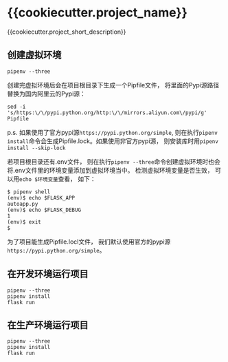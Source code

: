 # {{cookiecutter.project_name}}

{{cookiecutter.project_short_description}}


## 创建虚拟环境

```
pipenv --three
```
创建完虚拟环境后会在项目根目录下生成一个Pipfile文件， 将里面的Pypi源路径替换为国内阿里云的Pypi源：
```
sed -i 's/https:\/\/pypi.python.org/http:\/\/mirrors.aliyun.com\/pypi/g' Pipfile
```

p.s. 如果使用了官方pypi源`https://pypi.python.org/simple`, 则在执行`pipenv install`命令会生成Pipfile.lock。如果使用非官方pypi源， 则安装库时用`pipenv install --skip-lock`

若项目根目录还有.env文件， 则在执行`pipenv --three`命令创建虚拟环境时也会将.env文件里的环境变量添加到虚拟环境当中。
检测虚拟环境变量是否生效， 可以用`echo $环境变量`查看， 如下：
```
$ pipenv shell
(env)$ echo $FLASK_APP
autoapp.py
(env)$ echo $FLASK_DEBUG
1
(env)$ exit
$ 
```

为了项目能生成Pipfile.locl文件， 我们默认使用官方的pypi源`https://pypi.python.org/simple`。

## 在开发环境运行项目

```
pipenv --three
pipenv install
flask run
```

## 在生产环境运行项目

```
pipenv --three
pipenv install
flask run
```
